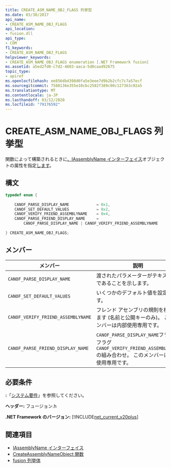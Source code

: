 ```yaml
---
title: CREATE_ASM_NAME_OBJ_FLAGS 列挙型
ms.date: 03/30/2017
api_name:
- CREATE_ASM_NAME_OBJ_FLAGS
api_location:
- fusion.dll
api_type:
- COM
f1_keywords:
- CREATE_ASM_NAME_OBJ_FLAGS
helpviewer_keywords:
- CREATE_ASM_NAME_OBJ_FLAGS enumeration [.NET Framework fusion]
ms.assetid: a5ed2fd0-c7d2-4603-aaca-5d0caad92675
topic_type:
- apiref
ms.openlocfilehash: ee856dbd398d0fa5e3eee7d9b2b2cfc7c7a57ecf
ms.sourcegitcommit: 7588136e355e10cbc2582f389c90c127363c02a5
ms.translationtype: MT
ms.contentlocale: ja-JP
ms.lasthandoff: 03/12/2020
ms.locfileid: "79176592"
---
```

# <a name="create_asm_name_obj_flags-enumeration"></a>CREATE_ASM_NAME_OBJ_FLAGS 列挙型
関数によって構築されるときに[、IAssemblyName インターフェイス](iassemblyname-interface.md)オブジェクトの属性を指定[します](createassemblynameobject-function.md)。  
  
## <a name="syntax"></a>構文  
  
```cpp  
typedef enum {  
  
    CANOF_PARSE_DISPLAY_NAME            = 0x1,  
    CANOF_SET_DEFAULT_VALUES            = 0x2,  
    CANOF_VERIFY_FRIEND_ASSEMBLYNAME    = 0x4,  
    CANOF_PARSE_FRIEND_DISPLAY_NAME     =
        CANOF_PARSE_DISPLAY_NAME | CANOF_VERIFY_FRIEND_ASSEMBLYNAME  
  
} CREATE_ASM_NAME_OBJ_FLAGS;  
```  
  
## <a name="members"></a>メンバー  
  
|メンバー|説明|  
|------------|-----------------|  
|`CANOF_PARSE_DISPLAY_NAME`|渡されたパラメーターがテキスト ID であることを示します。|  
|`CANOF_SET_DEFAULT_VALUES`|いくつかのデフォルト値を設定します。|  
|`CANOF_VERIFY_FRIEND_ASSEMBLYNAME`|フレンド アセンブリの規則を検証します (名前と公開キーのみ)。 このメンバーは内部使用専用です。|  
|`CANOF_PARSE_FRIEND_DISPLAY_NAME`|`CANOF_PARSE_DISPLAY_NAME`フラグと フラグ`CANOF_VERIFY_FRIEND_ASSEMBLYNAME`の組み合わせ。 このメンバーは内部使用専用です。|  
  
## <a name="requirements"></a>必要条件  
 **:**「[システム要件](../../get-started/system-requirements.md)」を参照してください。  
  
 **ヘッダー:** フュージョン.h  
  
 **.NET Framework のバージョン:** [!INCLUDE[net_current_v20plus](../../../../includes/net-current-v20plus-md.md)]  
  
## <a name="see-also"></a>関連項目

- [IAssemblyName インターフェイス](iassemblyname-interface.md)
- [CreateAssemblyNameObject 関数](createassemblynameobject-function.md)
- [fusion 列挙体](fusion-enumerations.md)
